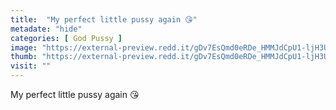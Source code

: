 ```yaml
---
title:  "My perfect little pussy again 😘"
metadate: "hide"
categories: [ God Pussy ]
image: "https://external-preview.redd.it/gDv7EsQmd0eRDe_HMMJdCpU1-ljH3UnqqD8OY0OpykU.jpg?auto=webp&s=298114a8c2a82703a794b12ce515a0137d7901a7"
thumb: "https://external-preview.redd.it/gDv7EsQmd0eRDe_HMMJdCpU1-ljH3UnqqD8OY0OpykU.jpg?width=216&crop=smart&auto=webp&s=0af05f631cb9fad9ec348d4b03315c5baea23c16"
visit: ""
---
```

My perfect little pussy again 😘

